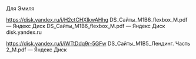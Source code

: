 Для Эмиля


https://disk.yandex.ru/i/H2ctCHXlkwAHhg
DS_Сайты_М1В6_flexbox_М.pdf — Яндекс Диск
DS_Сайты_М1В6_flexbox_М.pdf — Яндекс Диск
disk.yandex.ru


https://disk.yandex.ru/i/iWTtDdq9r-5GFw
DS_Сайты_М1В5_Лендинг. Часть 2_М.pdf — Яндекс Диск
